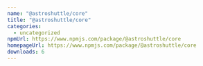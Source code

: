```yaml
---
name: "@astroshuttle/core"
title: "@astroshuttle/core"
categories:
  - uncategorized
npmUrl: https://www.npmjs.com/package/@astroshuttle/core
homepageUrl: https://www.npmjs.com/package/@astroshuttle/core
downloads: 6
---
```

